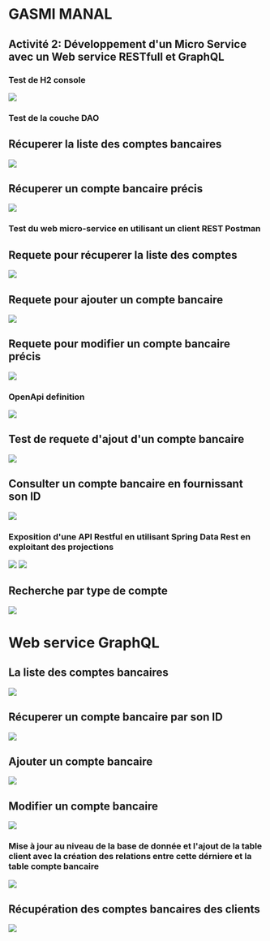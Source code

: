 <h1><span>GASMI MANAL</span></h1>
<h2>Activité 2: Développement d'un Micro Service avec un Web service RESTfull et GraphQL  </h2>

<h3> Test de H2 console</h3>
<img src="captures/h2_console_reqSelect.png">
<h3>Test de la couche DAO</h3>
<h2>Récuperer la liste des comptes bancaires</h2>
<img src="captures/listebankAccounts.png">
<h2>Récuperer un compte bancaire précis</h2>
<img src="captures/bankAcccountID.png">
<h3>Test du web micro-service en utilisant un client REST Postman</h3>
<h2>Requete pour récuperer la liste des comptes</h2>
<img src="captures/clientrestPostman_get.png">
<h2>Requete pour ajouter un compte bancaire </h2>
<img src="captures/clientrestPostman_post.png">
<h2>Requete pour modifier un compte bancaire précis</h2>
<img src="captures/clientrestPostman_put.png">
<h3>OpenApi definition</h3>
<img src="captures/OpenApi definition.png">
<h2>Test de requete d'ajout d'un compte bancaire</h2>
<img src="captures/ajoutcomptepost.png">
<h2>Consulter un compte bancaire en fournissant son ID</h2>
<img src="captures/consultersoncompte swagger id.png">
<h3>Exposition d'une API Restful en utilisant Spring Data Rest en exploitant des projections</h3>
<img src="captures/springdatarest projection.png">
<img src="captures/springdatarest4page size.png">
<h2>Recherche par type de compte</h2>
<img src="captures/springdatarestsearchfindbytype.png">
<h1>Web service GraphQL </h1>
<h2>La liste des comptes bancaires</h2>
<img src="captures/graphiql accountlist.png">
<h2>Récuperer un compte bancaire par son ID</h2>
<img src="captures/graphiqlbankaccountbyid.png">
<h2>Ajouter un compte bancaire</h2>
<img src="captures/addaccount mutation.png">
<h2>Modifier un compte bancaire</h2>
<img src="captures/mutation update requete parametrer.png">


<h3>Mise à jour au niveau de la base de donnée et l'ajout de la table client avec la création des relations entre cette dérniere et la table compte bancaire </h3>
<img src="captures/dbh2-console_customer_banaccount.png">
<h2>Récupération des comptes bancaires des clients</h3>
<img src="captures/querycustomer_account.png">
